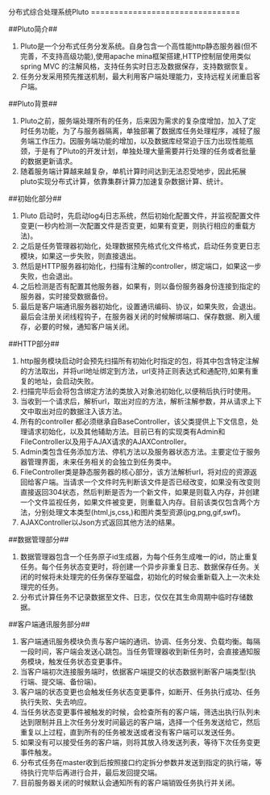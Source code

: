﻿分布式综合处理系统Pluto ================================

##Pluto简介##
1. Pluto是一个分布式任务分发系统。自身包含一个高性能http静态服务器(但不完善，不支持高级功能),使用apache mina框架搭建,HTTP控制层使用类似spring MVC 的注解风格，支持任务实时日志及数据保存，支持数据恢复。
1. 任务分发采用预先推送机制，最大利用客户端处理能力，支持远程关闭重启客户端。

##Pluto背景##
1. Pluto之前，服务端处理所有的任务，后来因为需求的复杂度增加，加入了定时任务功能，为了与服务器隔离，单独部署了数据库任务处理程序，减轻了服务端工作压力。因服务端功能的增加，以及数据库经常迫于压力出现性能瓶颈，于是有了Pluto的开发计划，单独处理大量需要并行处理的任务或者批量的数据更新请求。
1. 随着服务端计算越来越复杂，单机计算时间达到无法忍受地步，因此拓展pluto实现分布式计算，依靠集群计算力加速复杂数据计算、统计。

##初始化部分##
1. Pluto 启动时，先启动log4j日志系统，然后初始化配置文件，并监视配置文件变更(一秒内检测一次配置文件是否变更，如果有变更，则执行相应的重载方法)。
1. 之后是任务管理器初始化，处理数据预先格式化文件格式，启动任务变更日志模块，如果这一步失败，则直接退出。
1. 然后是HTTP服务器初始化，扫描有注解的controller，绑定端口，如果这一步失败，也会退出。
1. 之后检测是否有配置其他服务器，如果有，则以备份服务器身份连接到指定的服务器，实时接受数据备份。
1. 最后是客户端通讯服务器初始化，设置通讯编码、协议，如果失败，会退出。最后会注册关闭线程钩子，在服务器关闭的时候解绑端口、保存数据、刷入缓存，必要的时候，通知客户端关闭。

##HTTP部分##
1. http服务模块启动时会预先扫描所有初始化时指定的包，将其中包含特定注解的方法取出，并将url地址绑定到方法，url支持正则表达式和通配符,如果有重复的地址，会启动失败。
1. 扫描完毕后会将包含绑定方法的类放入对象池初始化,以便稍后执行时使用。
1. 当收到一个请求后，解析url，取出对应的方法，解析注解参数，并从请求上下文中取出对应的数据注入该方法。
1. 所有的controller 都必须继承自BaseController，该父类提供上下文信息，处理请求初始化，以及其他辅助方法。目前已有的实现类有Admin和FileController以及用于AJAX请求的AJAXController。
1. Admin类包含任务添加方法、停机方法以及服务器状态方法。主要定位于服务器管理界面，未来任务相关的会独立到任务类中。
1. FileController类是静态服务器的核心部分，该方法解析url，将对应的资源返回给客户端。当请求一个文件时先判断该文件是否已经改变，如果没有改变则直接返回304状态，然后判断是否为一个新文件，如果是则载入内存，并创建一个文件监视任务，如果文件被变更，则重载入内存。目前该类仅包含两个方法，分别处理文本类型(html,js,css,)和图片类型资源(jpg,png,gif,swf)。
1. AJAXController以Json方式返回其他方法的结果。

##数据管理部分##
1. 数据管理器包含一个任务原子id生成器，为每个任务生成唯一的id，防止重复任务。每个任务状态变更时，将创建一个异步非重复日志、数据保存任务。关闭的时候将未处理完的任务保存至磁盘，初始化的时候会重新载入上一次未处理完的任务。
1. 分布式计算任务不记录数据至文件、日志，仅仅在其生命周期中临时存储数据。

##客户端通讯服务部分##
1. 客户端通讯服务模块负责与客户端的通讯、协调、任务分发、负载均衡。每隔一段时间，客户端会发送心跳包。当任务管理器收到新任务时，会直接通知服务模块，触发任务状态变更事件。
1. 当客户端初次连接服务端时，依据客户端提交的状态数据判断客户端类型(执行端、提交端、备份端)。
1. 客户端的状态变更也会触发任务状态变更事件，如断开、任务执行成功、任务执行失败、失去响应。
1. 当任务状态变更事件被触发的时候，会检查所有的客户端，筛选出执行队列未达到限制并且上次任务分发时间最远的客户端，选择一个任务发送给它，然后重复以上过程，直到所有的任务被发送或者没有客户端可以发送任务。
1. 如果没有可以接受任务的客户端，则将其放入待发送列表，等待下次任务变更事件触发。
1. 分布式任务在master收到后按照接口约定拆分参数并发送到指定的执行端，等待执行完毕后再进行合并，最后发回提交端。
1. 目前服务器关闭的时候默认会通知所有的客户端销毁任务执行并关闭。